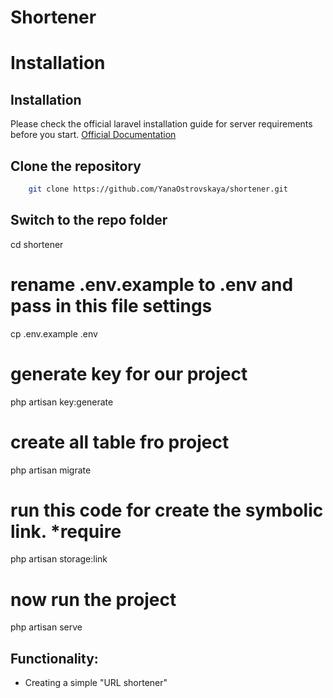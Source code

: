 # Shortener #


Installation
============

## Installation

Please check the official laravel installation guide for server requirements before you start. [Official Documentation](https://laravel.com/docs/6.x/installation)

## Clone the repository
```bash
    git clone https://github.com/YanaOstrovskaya/shortener.git
```

## Switch to the repo folder

cd shortener


# rename .env.example to .env and pass in this file settings
cp .env.example .env

# generate key for our project
php artisan key:generate

# create all table fro project
php artisan migrate

# run this code for create the symbolic link. *require
php artisan storage:link

# now run the project 
php artisan serve

## Functionality:
* Creating a simple "URL shortener" 
